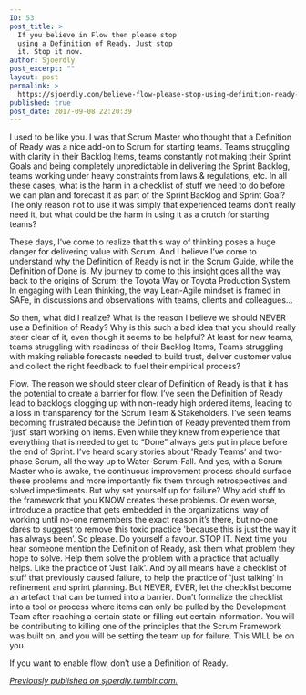 ```yaml
---
ID: 53
post_title: >
  If you believe in Flow then please stop
  using a Definition of Ready. Just stop
  it. Stop it now.
author: Sjoerdly
post_excerpt: ""
layout: post
permalink: >
  https://sjoerdly.com/believe-flow-please-stop-using-definition-ready-just-stop-stop-now/
published: true
post_date: 2017-09-08 22:20:39
---
```

I used to be like you. I was that Scrum Master who thought that a Definition of Ready was a nice add-on to Scrum for starting teams. Teams struggling with clarity in their Backlog Items, teams constantly not making their Sprint Goals and being completely unpredictable in delivering the Sprint Backlog, teams working under heavy constraints from laws &amp; regulations, etc. In all these cases, what is the harm in a checklist of stuff we need to do before we can plan and forecast it as part of the Sprint Backlog and Sprint Goal? The only reason not to use it was simply that experienced teams don’t really need it, but what could be the harm in using it as a crutch for starting teams?

These days, I’ve come to realize that this way of thinking poses a huge danger for delivering value with Scrum. And I believe I’ve come to understand why the Definition of Ready is not in the Scrum Guide, while the Definition of Done is. My journey to come to this insight goes all the way back to the origins of Scrum; the Toyota Way or Toyota Production System. In engaging with Lean thinking, the way Lean-Agile mindset is framed in SAFe, in discussions and observations with teams, clients and colleagues…

So then, what did I realize? What is the reason I believe we should NEVER use a Definition of Ready? Why is this such a bad idea that you should really steer clear of it, even though it seems to be helpful? At least for new teams, teams struggling with readiness of their Backlog Items, Teams struggling with making reliable forecasts needed to build trust, deliver customer value and collect the right feedback to fuel their empirical process?

Flow. The reason we should steer clear of Definition of Ready is that it has the potential to create a barrier for flow. I’ve seen the Definition of Ready lead to backlogs clogging up with non-ready high ordered items, leading to a loss in transparency for the Scrum Team &amp; Stakeholders. I’ve seen teams becoming frustrated because the Definition of Ready prevented them from ‘just’ start working on items. Even while they knew from experience that everything that is needed to get to “Done” always gets put in place before the end of Sprint. I’ve heard scary stories about 'Ready Teams’ and two-phase Scrum, all the way up to Water-Scrum-Fall. And yes, with a Scrum Master who is awake, the continuous improvement process should surface these problems and more importantly fix them through retrospectives and solved impediments. But why set yourself up for failure? Why add stuff to the framework that you KNOW creates these problems. Or even worse, introduce a practice that gets embedded in the organizations’ way of working until no-one remembers the exact reason it’s there, but no-one dares to suggest to remove this toxic practice 'because this is just the way it has always been’. So please. Do yourself a favour. STOP IT. Next time you hear someone mention the Definition of Ready, ask them what problem they hope to solve. Help them solve the problem with a practice that actually helps. Like the practice of 'Just Talk’. And by all means have a checklist of stuff that previously caused failure, to help the practice of 'just talking’ in refinement and sprint planning. But NEVER, EVER, let the checklist become an artefact that can be turned into a barrier. Don’t formalize the checklist into a tool or process where items can only be pulled by the Development Team after reaching a certain state or filling out certain information. You will be contributing to killing one of the principles that the Scrum Framework was built on, and you will be setting the team up for failure. This WILL be on you.

If you want to enable flow, don’t use a Definition of Ready.

<a href="http://sjoerdly.tumblr.com/post/163285271277/if-you-believe-in-flow-then-please-stop-using-a"><em>Previously published on sjoerdly.tumblr.com.</em></a>